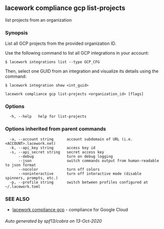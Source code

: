 ## lacework compliance gcp list-projects

list projects from an organization

### Synopsis

List all GCP projects from the provided organization ID.

Use the following command to list all GCP integrations in your account:

    $ lacework integrations list --type GCP_CFG

Then, select one GUID from an integration and visualize its details using the command:

    $ lacework integration show <int_guid>


```
lacework compliance gcp list-projects <organization_id> [flags]
```

### Options

```
  -h, --help   help for list-projects
```

### Options inherited from parent commands

```
  -a, --account string      account subdomain of URL (i.e. <ACCOUNT>.lacework.net)
  -k, --api_key string      access key id
  -s, --api_secret string   secret access key
      --debug               turn on debug logging
      --json                switch commands output from human-readable to json format
      --nocolor             turn off colors
      --noninteractive      turn off interactive mode (disable spinners, prompts, etc.)
  -p, --profile string      switch between profiles configured at ~/.lacework.toml
```

### SEE ALSO

* [lacework compliance gcp](lacework_compliance_gcp.md)	 - compliance for Google Cloud

###### Auto generated by spf13/cobra on 13-Oct-2020
